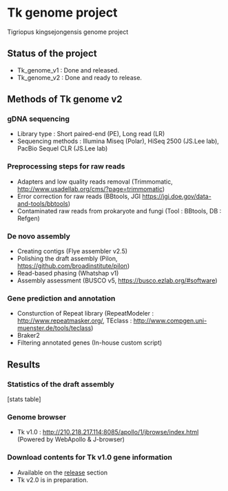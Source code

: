 # Tk genome project
Tigriopus kingsejongensis genome project

## Status of the project
* Tk_genome_v1 : Done and released.
* Tk_genome_v2 : Done and ready to release.

## Methods of Tk genome v2
### gDNA sequencing
* Library type : Short paired-end (PE), Long read (LR)
* Sequencing methods : Illumina Miseq (Polar), HiSeq 2500 (JS.Lee lab), PacBio Sequel CLR (JS.Lee lab)

### Preprocessing steps for raw reads
* Adapters and low quality reads removal (Trimmomatic, http://www.usadellab.org/cms/?page=trimmomatic)
* Error correction for raw reads (BBtools, JGI https://jgi.doe.gov/data-and-tools/bbtools)
* Contaminated raw reads from prokaryote and fungi (Tool : BBtools, DB : Refgen)

### De novo assembly
* Creating contigs (Flye assembler v2.5)
* Polishing the draft assembly (Pilon, https://github.com/broadinstitute/pilon)
* Read-based phasing (Whatshap v1)
* Assembly assessment (BUSCO v5, https://busco.ezlab.org/#software)

### Gene prediction and annotation
* Consturction of Repeat library (RepeatModeler : http://www.repeatmasker.org/, TEclass : http://www.compgen.uni-muenster.de/tools/teclass)
* Braker2
* Filtering annotated genes (In-house custom script)

## Results
### Statistics of the draft assembly
[stats table]

### Genome browser
* Tk v1.0 : http://210.218.217.114:8085/apollo/1/jbrowse/index.html (Powered by WebApollo & J-browser)

### Download contents for Tk v1.0 gene information
* Available on the [release][release] section
* Tk v2.0 is in preparation.

[release]: https://github.com/macarima/Tk_genome_project/releases


